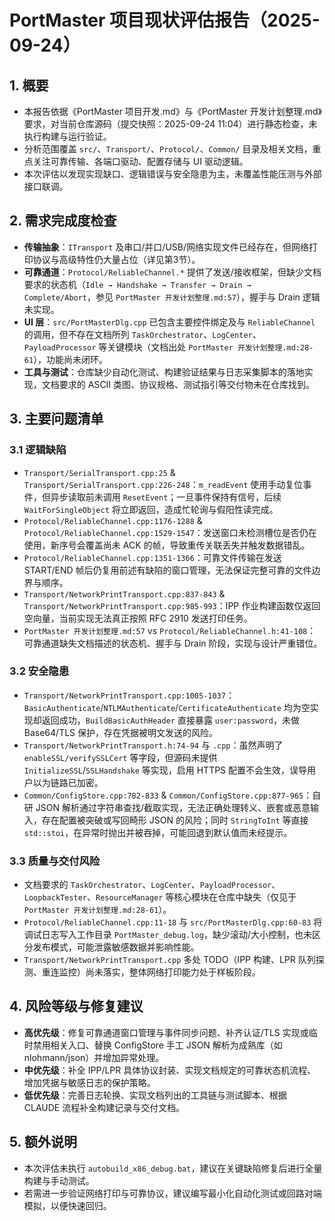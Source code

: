 ﻿# PortMaster 项目现状评估报告（2025-09-24）

## 1. 概要
- 本报告依据《PortMaster 项目开发.md》与《PortMaster 开发计划整理.md》要求，对当前仓库源码（提交快照：2025-09-24 11:04）进行静态检查，未执行构建与运行验证。
- 分析范围覆盖 `src/`、`Transport/`、`Protocol/`、`Common/` 目录及相关文档，重点关注可靠传输、各端口驱动、配置存储与 UI 驱动逻辑。
- 本次评估以发现实现缺口、逻辑错误与安全隐患为主，未覆盖性能压测与外部接口联调。

## 2. 需求完成度检查
- **传输抽象**：`ITransport` 及串口/并口/USB/网络实现文件已经存在，但网络打印协议与高级特性仍大量占位（详见第3节）。
- **可靠通道**：`Protocol/ReliableChannel.*` 提供了发送/接收框架，但缺少文档要求的状态机（`Idle → Handshake → Transfer → Drain → Complete/Abort`，参见 `PortMaster 开发计划整理.md:57`），握手与 Drain 逻辑未实现。
- **UI 层**：`src/PortMasterDlg.cpp` 已包含主要控件绑定及与 `ReliableChannel` 的调用，但不存在文档所列 `TaskOrchestrator`、`LogCenter`、`PayloadProcessor` 等关键模块（文档出处 `PortMaster 开发计划整理.md:28-61`），功能尚未闭环。
- **工具与测试**：仓库缺少自动化测试、构建验证结果与日志采集脚本的落地实现，文档要求的 ASCII 类图、协议规格、测试指引等交付物未在仓库找到。

## 3. 主要问题清单

### 3.1 逻辑缺陷
- `Transport/SerialTransport.cpp:25` & `Transport/SerialTransport.cpp:226-248`：`m_readEvent` 使用手动复位事件，但异步读取前未调用 `ResetEvent`；一旦事件保持有信号，后续 `WaitForSingleObject` 将立即返回，造成忙轮询与假阳性读完成。
- `Protocol/ReliableChannel.cpp:1176-1288` & `Protocol/ReliableChannel.cpp:1529-1547`：发送窗口未检测槽位是否仍在使用，新序号会覆盖尚未 ACK 的帧，导致重传关联丢失并触发数据错乱。
- `Protocol/ReliableChannel.cpp:1351-1366`：可靠文件传输在发送 START/END 帧后仍复用前述有缺陷的窗口管理，无法保证完整可靠的文件边界与顺序。
- `Transport/NetworkPrintTransport.cpp:837-843` & `Transport/NetworkPrintTransport.cpp:985-993`：IPP 作业构建函数仅返回空向量，当前实现无法真正按照 RFC 2910 发送打印任务。
- `PortMaster 开发计划整理.md:57` vs `Protocol/ReliableChannel.h:41-108`：可靠通道缺失文档描述的状态机、握手与 Drain 阶段，实现与设计严重错位。

### 3.2 安全隐患
- `Transport/NetworkPrintTransport.cpp:1005-1037`：`BasicAuthenticate`/`NTLMAuthenticate`/`CertificateAuthenticate` 均为空实现却返回成功，`BuildBasicAuthHeader` 直接暴露 `user:password`，未做 Base64/TLS 保护，存在凭据被明文发送的风险。
- `Transport/NetworkPrintTransport.h:74-94` 与 `.cpp`：虽然声明了 `enableSSL/verifySSLCert` 等字段，但源码未提供 `InitializeSSL`/`SSLHandshake` 等实现，启用 HTTPS 配置不会生效，误导用户以为链路已加密。
- `Common/ConfigStore.cpp:782-833` & `Common/ConfigStore.cpp:877-965`：自研 JSON 解析通过字符串查找/截取实现，无法正确处理转义、嵌套或恶意输入，存在配置被突破或写回畸形 JSON 的风险；同时 `StringToInt` 等直接 `std::stoi`，在异常时抛出并被吞掉，可能回退到默认值而未经提示。

### 3.3 质量与交付风险
- 文档要求的 `TaskOrchestrator`、`LogCenter`、`PayloadProcessor`、`LoopbackTester`、`ResourceManager` 等核心模块在仓库中缺失（仅见于 `PortMaster 开发计划整理.md:28-61`）。
- `Protocol/ReliableChannel.cpp:11-18` 与 `src/PortMasterDlg.cpp:60-83` 将调试日志写入工作目录 `PortMaster_debug.log`，缺少滚动/大小控制，也未区分发布模式，可能泄露敏感数据并影响性能。
- `Transport/NetworkPrintTransport.cpp` 多处 TODO（IPP 构建、LPR 队列探测、重连监控）尚未落实，整体网络打印能力处于样板阶段。

## 4. 风险等级与修复建议
- **高优先级**：修复可靠通道窗口管理与事件同步问题、补齐认证/TLS 实现或临时禁用相关入口、替换 ConfigStore 手工 JSON 解析为成熟库（如 nlohmann/json）并增加异常处理。
- **中优先级**：补全 IPP/LPR 具体协议封装、实现文档规定的可靠状态机流程、增加凭据与敏感日志的保护策略。
- **低优先级**：完善日志轮换、实现文档列出的工具链与测试脚本、根据 CLAUDE 流程补全构建记录与交付文档。

## 5. 额外说明
- 本次评估未执行 `autobuild_x86_debug.bat`，建议在关键缺陷修复后进行全量构建与手动测试。
- 若需进一步验证网络打印与可靠协议，建议编写最小化自动化测试或回路对端模拟，以便快速回归。
